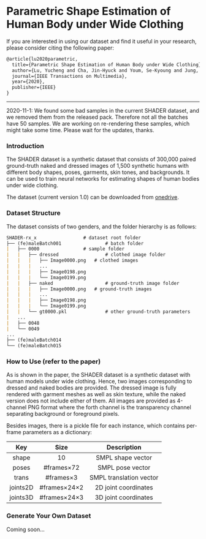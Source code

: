 # Parametric Shape Estimation of Human Body under Wide Clothing

If you are interested in using our dataset and find it useful in your research, please consider citing the following paper:

```latex
@article{lu2020parametric,
  title={Parametric Shape Estimation of Human Body under Wide Clothing},
  author={Lu, Yucheng and Cha, Jin-Hyuck and Youm, Se-Kyoung and Jung, Seung-Won},
  journal={IEEE Transactions on Multimedia},
  year={2020},
  publisher={IEEE}
}
```

------



2020-11-1: We found some bad samples in the current  SHADER dataset, and we removed them from the released pack.  Therefore not all the batches have 50 samples. We are working on re-rendering these samples, which might take some time. Please wait for the updates, thanks.



### Introduction

The SHADER dataset is a synthetic dataset that consists of 300,000 paired ground-truth naked and dressed images of 1,500 synthetic humans with different body shapes, poses, garments, skin tones, and backgrounds. It can be used to train neural networks for estimating shapes of human bodies under wide clothing.

The dataset (current version 1.0) can be downloaded from [onedrive](https://dongguk0-my.sharepoint.com/:u:/g/personal/yc_lu_dongguk_edu/ETpL1JV8ZqpDsY-BpE3eVXkBXYcBmDwZ5w12whgIq-3a_Q).



### Dataset Structure

The dataset consists of two genders, and the folder hierarchy is as follows: 

```markdown
SHADER-rx_x					# dataset root folder
├── (fe)maleBatch001				# batch folder
|	├── 0000				# sample folder
|	|	├── dressed             	# clothed image folder
|	|	|	├── Image0000.png	# clothed images
|	|	|	...
|	|	|	├── Image0198.png
|	|	|	└── Image0199.png
|	|	├── naked               	# ground-truth image folder
|	|	|	├── Image0000.png	# ground-truth images
|	|	|	...
|	|	|	├── Image0198.png
|	|	|	└── Image0199.png
|	|	└── gt0000.pkl          	# other ground-truth parameters
|	...
|	├── 0048
|	└── 0049
...
├── (fe)maleBatch014
└── (fe)maleBatch015
```



### How to Use (refer to the paper)

As is shown in the paper, the SHADER dataset is a synthetic dataset with human models under wide clothing.  Hence, two images corresponding to dressed and naked bodies are provided. The dressed image is fully rendered with garment meshes as well as skin texture, while the naked version does not include either of them. All images are provided as 4-channel PNG format where the forth channel is the transparency channel separating background or foreground pixels.

Besides images, there is a pickle file for each instance, which contains per-frame parameters as a dictionary:

|   Key    |     Size     |       Description       |
| :------: | :----------: | :---------------------: |
|  shape   |      10      |    SMPL shape vector    |
|  poses   |  #frames×72  |    SMPL pose vector     |
|  trans   |  #frames×3   | SMPL translation vector |
| joints2D | #frames×24×2 |  2D joint coordinates   |
| joints3D | #frames×24×3 |  3D joint coordinates   |



### Generate Your Own Dataset

Coming soon...



